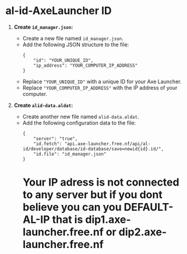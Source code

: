 # al-id-AxeLauncher ID

1. **Create `id_manager.json`:**
   - Create a new file named `id_manager.json`.
   - Add the following JSON structure to the file:
     ```
     {
         "id": "YOUR_UNIQUE_ID",
         "ip_address": "YOUR_COMPUTER_IP_ADDRESS"
     }
     ```
   - Replace `"YOUR_UNIQUE_ID"` with a unique ID for your Axe Launcher.
   - Replace `"YOUR_COMPUTER_IP_ADDRESS"` with the IP address of your computer.

2. **Create `alid-data.aldat`:**
   - Create another new file named `alid-data.aldat`.
   - Add the following configuration data to the file:
     ```
     {
         "server": "true",
         "id.fetch": "api.axe-launcher.free.nf/api/al-id/developer/database/id-database/save=newid{id}.id/",
         "id.file": "id_manager.json"
     }
     ```
     # Your IP adress is not connected to any server but if you dont believe you can you **DEFAULT-AL-IP** that is **dip1.axe-launcher.free.nf or dip2.axe-launcher.free.nf**

